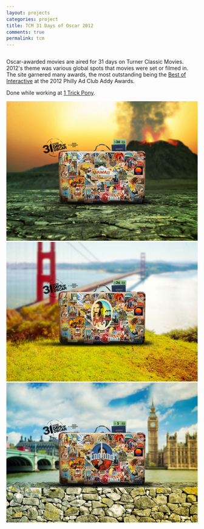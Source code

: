 ```yaml
---
layout: projects
categories: project
title: TCM 31 Days of Oscar 2012
comments: true
permalink: tcm
---
```


<div class="row clearfix">
	<div class="column full">
		<p>Oscar-awarded movies are aired for 31 days on Turner Classic Movies. 2012's theme was various global spots that movies were set or filmed in. The site garnered many awards, the most outstanding being the <a href="http://www.associationsites.com/phillyadclub/collection///2012%20Philly%20Ad%20Club%20ADDY%20Award%20Winners.pdf?CFID=3466379&CFTOKEN=66774832" target="_blank">Best of Interactive</a> at the 2012 Philly Ad Club Addy Awards.</p>
		<p>Done while working at <a href="http://1trickpony.com/" target="_blank">1 Trick Pony</a>.</p>
	</div>
</div>

<div class="row clearfix project-image">
	<div class="column full">
		<img src="/img/proj/tcm31/img-1.jpg" alt="">
	</div>
</div>
<div class="row clearfix project-image">
	<div class="column full">
		<img src="/img/proj/tcm31/img-2.jpg" alt="">
	</div>
</div>
<div class="row clearfix project-image">
	<div class="column full">
		<img src="/img/proj/tcm31/img-3.jpg" alt="">
	</div>
</div>